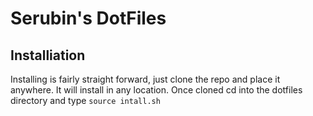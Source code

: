 # Serubin's DotFiles

## Installiation

Installing is fairly straight forward, just clone the repo and place it anywhere. It will install in any location. Once cloned cd into the dotfiles directory and type ``` source intall.sh ```
